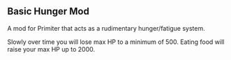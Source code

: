 ## Basic Hunger Mod

A mod for Primiter that acts as a rudimentary hunger/fatigue system.

Slowly over time you will lose max HP to a minimum of 500.
Eating food will raise your max HP up to 2000.
